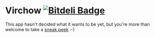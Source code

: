# Virchow [![Bitdeli Badge](https://d2weczhvl823v0.cloudfront.net/wilkinson/virchow/trend.png)](https://bitdeli.com/free "Bitdeli Badge")

This app hasn't decided what it wants to be yet, but you're more than welcome
to take a [sneak peek](http://wilkinson.github.io/virchow/) :-)

